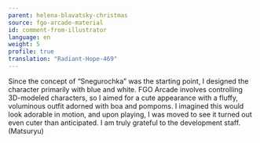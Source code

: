 ```yaml
---
parent: helena-blavatsky-christmas
source: fgo-arcade-material
id: comment-from-illustrator
language: en
weight: 5
profile: true
translation: "Radiant-Hope-469"
---
```


Since the concept of “Snegurochka” was the starting point, I designed the character primarily with blue and white. FGO Arcade involves controlling 3D-modeled characters, so I aimed for a cute appearance with a fluffy, voluminous outfit adorned with boa and pompoms. I imagined this would look adorable in motion, and upon playing, I was moved to see it turned out even cuter than anticipated. I am truly grateful to the development staff. (Matsuryu)

